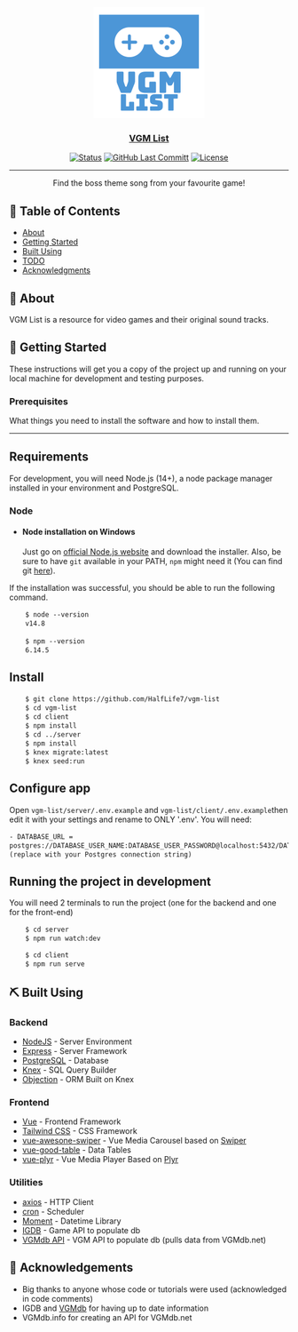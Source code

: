 <p align="center">
  <a href="" rel="noopener">
 <img width=200px height=200px src="https://github.com/HalfLife7/vgm-list/blob/master/vgm-list-logo.png?raw=true" alt="Project logo"></a>
</p>

<h3 align="center"><a href="https://vgm-list.netlify.app/">VGM List</a></h3>

<div align="center">

[![Status](https://img.shields.io/badge/status-active-success.svg)]()
[![GitHub Last Committ](https://img.shields.io/github/last-commit/HalfLife7/vgm-list)](https://github.com/HalfLife7/vgm-list/commits/master)
[![License](https://img.shields.io/github/license/HalfLife7/vgm-list)](/LICENSE)

</div>

---

<p align="center"> Find the boss theme song from your favourite game!</p>

## 📝 Table of Contents

- [About](#about)
- [Getting Started](#getting_started)
- [Built Using](#built_using)
- [TODO](./TODO.md)
- [Acknowledgments](#acknowledgement)

## 🧐 About <a name = "about"></a>

<p>VGM List is a resource for video games and their original sound tracks.</p>

## 🏁 Getting Started <a name = "getting_started"></a>

These instructions will get you a copy of the project up and running on your local machine for development and testing purposes.

### Prerequisites

What things you need to install the software and how to install them.

---

## Requirements

For development, you will need Node.js (14+), a node package manager installed in your environment and PostgreSQL.

### Node

- #### Node installation on Windows

  Just go on [official Node.js website](https://nodejs.org/) and download the installer.
  Also, be sure to have `git` available in your PATH, `npm` might need it (You can find git [here](https://git-scm.com/)).

If the installation was successful, you should be able to run the following command.

```
    $ node --version
    v14.8

    $ npm --version
    6.14.5
```

## Install

```
    $ git clone https://github.com/HalfLife7/vgm-list
    $ cd vgm-list
    $ cd client
    $ npm install
    $ cd ../server
    $ npm install
    $ knex migrate:latest
    $ knex seed:run
```

## Configure app

Open `vgm-list/server/.env.example` and `vgm-list/client/.env.example`then edit it with your settings and rename to ONLY '.env'. You will need:

```
- DATABASE_URL = postgres://DATABASE_USER_NAME:DATABASE_USER_PASSWORD@localhost:5432/DATABASE_NAME (replace with your Postgres connection string)
```

## Running the project in development

You will need 2 terminals to run the project (one for the backend and one for the front-end)

```
    $ cd server
    $ npm run watch:dev
```

```
    $ cd client
    $ npm run serve
```

## ⛏️ Built Using <a name = "built_using"></a>

### Backend

- [NodeJS](https://nodejs.org/en/) - Server Environment
- [Express](https://expressjs.com/) - Server Framework
- [PostgreSQL](https://www.postgresql.org/) - Database
- [Knex](http://knexjs.org/) - SQL Query Builder
- [Objection](https://vincit.github.io/objection.js/) - ORM Built on Knex

### Frontend

- [Vue](https://vuejs.org/) - Frontend Framework
- [Tailwind CSS](https://tailwindcss.com/) - CSS Framework
- [vue-awesone-swiper](https://github.surmon.me/vue-awesome-swiper/) - Vue Media Carousel based on [Swiper](https://swiperjs.com/)
- [vue-good-table](https://xaksis.github.io/vue-good-table/) - Data Tables
- [vue-plyr](https://github.com/sampotts/plyr) - Vue Media Player Based on [Plyr](https://plyr.io/")

### Utilities

- [axios](https://www.npmjs.com/package/axios) - HTTP Client
- [cron](https://www.npmjs.com/package/cron) - Scheduler
- [Moment](https://momentjs.com/) - Datetime Library
- [IGDB](https://www.igdb.com/) - Game API to populate db
- [VGMdb API](http://vgmdb.info/) - VGM API to populate db (pulls data from VGMdb.net)

## 🎉 Acknowledgements <a name = "acknowledgement"></a>

- Big thanks to anyone whose code or tutorials were used (acknowledged in code comments)
- IGDB and [VGMdb](https://vgmdb.net/) for having up to date information
- VGMdb.info for creating an API for VGMdb.net
